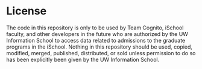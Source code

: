 # License 

The code in this repository is only to be used by Team Cognito, iSchool faculty, and other developers in the future who are authorized by the UW Information School to access data related to admissions to the graduate programs in the iSchool. Nothing in this repository should be used, copied, modified, merged, published, distributed, or sold unless permission to do so has been explicitly been given by the UW Information School.
